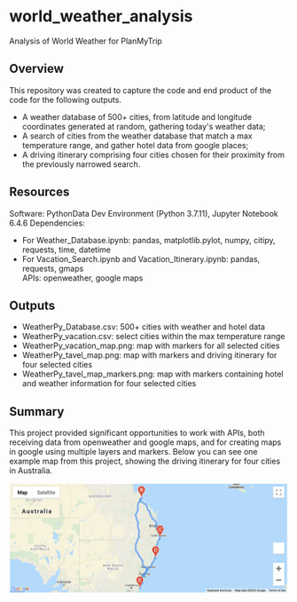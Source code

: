 # world_weather_analysis
Analysis of World Weather for PlanMyTrip  

## Overview
This repository was created to capture the code and end product of the code for the following outputs.  
* A weather database of 500+ cities, from latitude and longitude coordinates generated at random, gathering today's weather data;  
* A search of cities from the weather database that match a max temperature range, and gather hotel data from google places;
* A driving itinerary comprising four cities chosen for their proximity from the previously narrowed search.

## Resources
Software: PythonData Dev Environment (Python 3.7.11), Jupyter Notebook 6.4.6
Dependencies:  
* For Weather_Database.ipynb: pandas, matplotlib.pylot, numpy, citipy, requests, time, datetime
* For Vacation_Search.ipynb and Vacation_Itinerary.ipynb: pandas, requests, gmaps  
APIs: openweather, google maps

## Outputs
* WeatherPy_Database.csv: 500+ cities with weather and hotel data
* WeatherPy_vacation.csv: select cities within the max temperature range
* WeatherPy_vacation_map.png: map with markers for all selected cities
* WeatherPy_tavel_map.png: map with markers and driving itinerary for four selected cities
* WeatherPy_tavel_map_markers.png: map with markers containing hotel and weather information for four selected cities

## Summary
This project provided significant opportunities to work with APIs, both receiving data from openweather and google maps, and for creating maps in google using multiple layers and markers. Below you can see one example map from this project, showing the driving itinerary for four cities in Australia.

![DrivingItin](Vacation_Itinerary/WeatherPy_travel_map.png)
